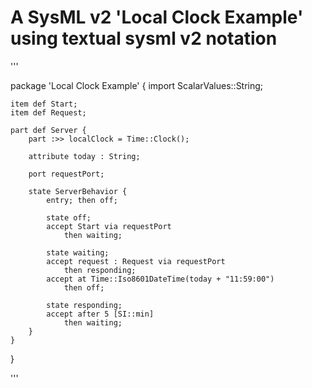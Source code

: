 # A SysML v2 'Local Clock Example' using textual sysml v2 notation

'''

package 'Local Clock Example' {
	import ScalarValues::String;
	
	item def Start;
	item def Request;
	
	part def Server {
		part :>> localClock = Time::Clock();

		attribute today : String;
				
		port requestPort;
		
		state ServerBehavior {
			entry; then off;
			
			state off;
			accept Start via requestPort
				then waiting;
			
			state waiting;
			accept request : Request via requestPort
				then responding;
			accept at Time::Iso8601DateTime(today + "11:59:00")
				then off;
			
			state responding;
			accept after 5 [SI::min]
				then waiting;
		}
	}
}

'''
